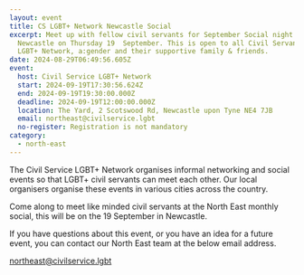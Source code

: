 ```yaml
---
layout: event
title: CS LGBT+ Network Newcastle Social
excerpt: Meet up with fellow civil servants for September Social night in
  Newcastle on Thursday 19  September. This is open to all Civil Servants in the
  LGBT+ Network, a:gender and their supportive family & friends.
date: 2024-08-29T06:49:56.605Z
event:
  host: Civil Service LGBT+ Network
  start: 2024-09-19T17:30:56.624Z
  end: 2024-09-19T19:30:00.000Z
  deadline: 2024-09-19T12:00:00.000Z
  location: The Yard, 2 Scotswood Rd, Newcastle upon Tyne NE4 7JB
  email: northeast@civilservice.lgbt
  no-register: Registration is not mandatory
category:
  - north-east
---
```

The Civil Service LGBT+ Network organises informal networking and social events so that LGBT+ civil servants can meet each other. Our local organisers organise these events in various cities across the country.

Come along to meet like minded civil servants at the North East monthly social, this will be on the 19 September in Newcastle.

If you have questions about this event, or you have an idea for a future event, you can contact our North East team at the below email address.[](mailto:northeast@civilservice.lgbt)

[northeast@civilservice.lgbt](mailto:northeast@civilservice.lgbt)
